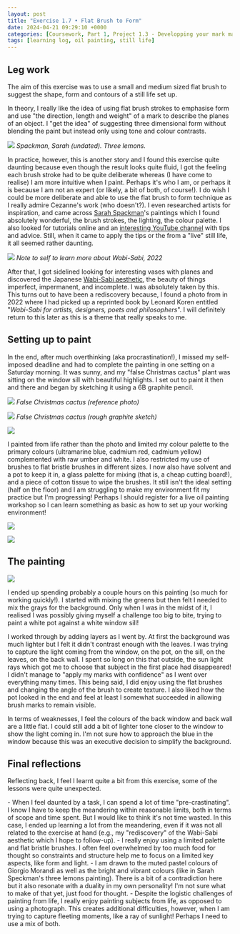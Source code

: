 ```yaml
---
layout: post
title: "Exercise 1.7 • Flat Brush to Form"
date: 2024-04-21 09:29:10 +0000
categories: [Coursework, Part 1, Project 1.3 - Developping your mark making]
tags: [learning log, oil painting, still life]
---
```


## Leg work
<!-- /wp:heading --><!-- wp:paragraph -->

The aim of this exercise was to use a small and medium sized flat brush to suggest the shape, form and contours of a still life set up.

<!-- /wp:paragraph --><!-- wp:paragraph -->

In theory, I really like the idea of using flat brush strokes to emphasise form and use "the direction, length and weight" of a mark to describe the planes of an object. I "get the idea" of suggesting three dimensional form without blending the paint but instead only using tone and colour contrasts.

<!-- /wp:paragraph --><!-- wp:image {"width":"411px","height":"315px","sizeSlug":"large","align":"left"} -->
![](https://static.wixstatic.com/media/65125b_739ee6d026fa4c1f9abf04c38377da09~mv2.jpeg/v1/fit/w_3024,h_1890,q_90/65125b_739ee6d026fa4c1f9abf04c38377da09~mv2.webp)
_Spackman, Sarah (undated). Three lemons._
<!-- /wp:image --><!-- wp:paragraph -->

In practice, however, this is another story and I found this exercise quite daunting because even though the result looks quite fluid, I got the feeling each brush stroke had to be quite deliberate whereas (I have come to realise) I am more intuitive when I paint. Perhaps it's who I am, or perhaps it is because I am not an expert (or likely, a bit of both, of course!). I do wish I could be more deliberate and able to use the flat brush to form technique as I really admire Cezanne's work (who doesn't?). I even researched artists for inspiration, and came across [Sarah Spackman](https://www.sarahspackman.com)'s paintings which I found absolutely wonderful, the brush strokes, the lighting, the colour palette. I also looked for tutorials online and an [interesting YouTube channel](https://www.youtube.com/watch?v=q6Fh07zQ2KU&t=93s) with tips and advice. Still, when it came to apply the tips or the from a "live" still life, it all seemed rather daunting.

<!-- /wp:paragraph --><!-- wp:image {"id":723,"width":"313px","height":"417px","sizeSlug":"full","linkDestination":"none","align":"right"} -->
![](https://spaces.oca.ac.uk/gaellelog/wp-content/uploads/sites/5355/2024/04/IMG_7174-scaled.jpeg)
_Note to self to learn more about Wabi-Sabi, 2022_
<!-- /wp:image --><!-- wp:paragraph -->

After that, I got sidelined looking for interesting vases with planes and discovered the Japanese [Wabi-Sabi aesthetic](https://en.wikipedia.org/wiki/Wabi-sabi), the beauty of things imperfect, impermanent, and incomplete. I was absolutely taken by this. This turns out to have been a rediscovery because, I found a photo from in 2022 where I had picked up a reprinted book by Leonard Koren entitled "_Wabi-Sabi for artists, designers, poets and philosophers_". I will definitely return to this later as this is a theme that really speaks to me.

<!-- /wp:paragraph --><!-- wp:heading -->
## Setting up to paint
<!-- /wp:heading --><!-- wp:paragraph -->

In the end, after much overthinking (aka procrastination!), I missed my self-imposed deadline and had to complete the painting in one setting on a Saturday morning. It was sunny, and my "false Christmas cactus" plant was sitting on the window sill with beautiful highlights. I set out to paint it then and there and began by sketching it using a 6B graphite pencil.

<!-- /wp:paragraph --><!-- wp:columns -->
<!-- wp:column -->
<!-- wp:image {"id":724,"sizeSlug":"full","linkDestination":"none"} -->
![](https://spaces.oca.ac.uk/gaellelog/wp-content/uploads/sites/5355/2024/04/IMG_4213-scaled.jpeg)
_False Christmas cactus (reference photo)_
<!-- /wp:image -->
<!-- /wp:column --><!-- wp:column -->
<!-- wp:image {"id":725,"sizeSlug":"full","linkDestination":"none"} -->
![](https://spaces.oca.ac.uk/gaellelog/wp-content/uploads/sites/5355/2024/04/IMG_4216-scaled.jpeg)
_False Christmas cactus (rough graphite sketch)_
<!-- /wp:image -->
<!-- /wp:column -->
<!-- /wp:columns --><!-- wp:image {"id":729,"width":"307px","height":"230px","sizeSlug":"full","linkDestination":"none","align":"left","style":{"color":{"duotone":"unset"}}} -->
![](https://spaces.oca.ac.uk/gaellelog/wp-content/uploads/sites/5355/2024/04/IMG_4224-scaled.jpeg)
<!-- /wp:image --><!-- wp:paragraph -->

I painted from life rather than the photo and limited my colour palette to the primary colours (ultramarine blue, cadmium red, cadmium yellow) complemented with raw umber and white. I also restricted my use of brushes to flat bristle brushes in different sizes. I now also have solvent and a pot to keep it in, a glass palette for mixing (that is, a cheap cutting board!), and a piece of cotton tissue to wipe the brushes. It still isn't the ideal setting (half on the floor) and I am struggling to make my environment fit my practice but I'm progressing! Perhaps I should register for a live oil painting workshop so I can learn something as basic as how to set up your working environment!

<!-- /wp:paragraph --><!-- wp:columns -->
<!-- wp:column -->
<!-- wp:image {"id":727,"sizeSlug":"full","linkDestination":"none"} -->
![](https://spaces.oca.ac.uk/gaellelog/wp-content/uploads/sites/5355/2024/04/IMG_4227-scaled.jpeg)
<!-- /wp:image -->
<!-- /wp:column --><!-- wp:column -->
<!-- wp:image {"id":728,"sizeSlug":"full","linkDestination":"none"} -->
![](https://spaces.oca.ac.uk/gaellelog/wp-content/uploads/sites/5355/2024/04/IMG_4225-scaled.jpeg)
<!-- /wp:image -->
<!-- /wp:column -->
<!-- /wp:columns --><!-- wp:heading -->
## The painting
<!-- /wp:heading --><!-- wp:image {"id":730,"sizeSlug":"full","linkDestination":"media"} -->
[![](https://spaces.oca.ac.uk/gaellelog/wp-content/uploads/sites/5355/2024/04/Photo_2024-04-20_131354-scaled.jpg)](https://spaces.oca.ac.uk/gaellelog/wp-content/uploads/sites/5355/2024/04/Photo_2024-04-20_131354-scaled.jpg)
<!-- /wp:image --><!-- wp:paragraph -->

I ended up spending probably a couple hours on this painting (so much for working quickly!). I started with mixing the greens but then felt I needed to mix the grays for the background. Only when I was in the midst of it, I realised I was possibly giving myself a challenge too big to bite, trying to paint a white pot against a white window sill!

<!-- /wp:paragraph --><!-- wp:paragraph -->

I worked through by adding layers as I went by. At first the background was much lighter but I felt it didn't contrast enough with the leaves. I was trying to capture the light coming from the window, on the pot, on the sill, on the leaves, on the back wall. I spent so long on this that outside, the sun light rays which got me to choose that subject in the first place had disappeared! I didn't manage to "apply my marks with confidence" as I went over everything many times. This being said, I did enjoy using the flat brushes and changing the angle of the brush to create texture. I also liked how the pot looked in the end and feel at least I somewhat succeeded in allowing brush marks to remain visible.

<!-- /wp:paragraph --><!-- wp:paragraph -->

In terms of weaknesses, I feel the colours of the back window and back wall are a little flat. I could still add a bit of lighter tone closer to the window to show the light coming in. I'm not sure how to approach the blue in the window because this was an executive decision to simplify the background.

<!-- /wp:paragraph --><!-- wp:heading -->
## Final reflections
<!-- /wp:heading --><!-- wp:paragraph -->

Reflecting back, I feel I learnt quite a bit from this exercise, some of the lessons were quite unexpected.

<!-- /wp:paragraph --><!-- wp:list -->
<!-- wp:list-item -->- When I feel daunted by a task, I can spend a lot of time "pre-crastinating". I know I have to keep the meandering within reasonable limits, both in terms of scope and time spent. But I would like to think it's not time wasted. In this case, I ended up learning a lot from the meandering, even if it was not all related to the exercise at hand (e.g., my "rediscovery" of the Wabi-Sabi aesthetic which I hope to follow-up).
<!-- /wp:list-item --><!-- wp:list-item -->- I really enjoy using a limited palette and flat bristle brushes. I often feel overwhelmed by too much food for thought so constraints and structure help me to focus on a limited key aspects, like form and light. 
<!-- /wp:list-item --><!-- wp:list-item -->- I am drawn to the muted pastel colours of Giorgio Morandi as well as the bright and vibrant colours (like in Sarah Speckman's three lemons painting). There is a bit of a contradiction here but it also resonate with a duality in my own personality! I'm not sure what to make of that yet, just food for thought.
<!-- /wp:list-item --><!-- wp:list-item -->- Despite the logistic challenges of painting from life, I really enjoy painting subjects from life, as opposed to using a photograph. This creates additional difficulties, however, when I am trying to capture fleeting moments, like a ray of sunlight! Perhaps I need to use a mix of both.
<!-- /wp:list-item -->
<!-- /wp:list --><!-- wp:paragraph -->

<!-- /wp:paragraph -->